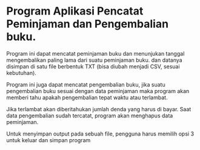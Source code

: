 # Program Aplikasi Pencatat Peminjaman dan Pengembalian buku.
Program ini dapat mencatat peminjaman buku dan menunjukan tanggal mengembalikan paling lama dari suatu peminjaman buku. dan datanya disimpan di satu file berbentuk TXT (bisa diubah menjadi CSV, sesuai kebutuhan).

Program ini juga dapat mencatat pengembalian buku, jika suatu pengembalian buku sesuai dengan data peminjaman maka program akan memberi tahu apakah pengembalian tepat waktu atau terlambat.

Jika terlambat akan diberitahukan jumlah denda yang harus di bayar. Saat data pengembalian sudah tercatat, program akan menghapus data peminjaman.

Untuk menyimpan output pada sebuah file, pengguna harus memilih opsi 3 untuk keluar dan simpan program
